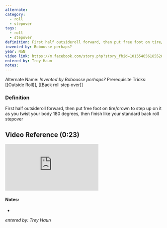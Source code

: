 ```yaml
---
alternate: 
category:
  - roll
  - stepover
tags:
  - roll
  - stepover
definition: First half outsideroll forward, then put free foot on tire/crown to step up on it as you twist your body 180 degrees, then finish like your standard back roll stepover
invented by: Bobousse perhaps?
year: NaN
video link: https://m.facebook.com/story.php?story_fbid=10155465618552879&id=779872878
entered by: Trey Haun
notes: 
---
```

Alternate Name: 
*Invented by Bobousse perhaps?*
Prerequisite Tricks: [[Outside Roll]], [[Back roll step over]]

### Definition
First half outsideroll forward, then put free foot on tire/crown to step up on it as you twist your body 180 degrees, then finish like your standard back roll stepover

## Video Reference (0:23)
![video](https://m.facebook.com/story.php?story_fbid=10155465618552879&id=779872878)

#### Notes:
- 
*entered by: Trey Haun*
